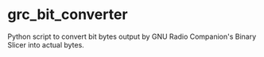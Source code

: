 grc_bit_converter
=================

Python script to convert bit bytes output by GNU Radio Companion's Binary Slicer into actual bytes.
